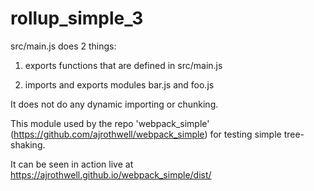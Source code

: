 # rollup_simple_3

src/main.js does 2 things:

1. exports functions that are defined in src/main.js

2. imports and exports modules bar.js and foo.js

It does not do any dynamic importing or chunking.

This module used by the repo 'webpack_simple' (https://github.com/ajrothwell/webpack_simple) for testing simple tree-shaking.

It can be seen in action live at https://ajrothwell.github.io/webpack_simple/dist/
